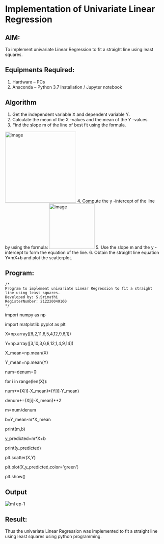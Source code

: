 # Implementation of Univariate Linear Regression
## AIM:
To implement univariate Linear Regression to fit a straight line using least squares.

## Equipments Required:
1. Hardware – PCs
2. Anaconda – Python 3.7 Installation / Jupyter notebook

## Algorithm
1. Get the independent variable X and dependent variable Y.
2. Calculate the mean of the X -values and the mean of the Y -values.
3. Find the slope m of the line of best fit using the formula. 
<img width="231" alt="image" src="https://user-images.githubusercontent.com/93026020/192078527-b3b5ee3e-992f-46c4-865b-3b7ce4ac54ad.png">
4. Compute the y -intercept of the line by using the formula:
<img width="148" alt="image" src="https://user-images.githubusercontent.com/93026020/192078545-79d70b90-7e9d-4b85-9f8b-9d7548a4c5a4.png">
5. Use the slope m and the y -intercept to form the equation of the line.
6. Obtain the straight line equation Y=mX+b and plot the scatterplot.

## Program:
```
/*
Program to implement univariate Linear Regression to fit a straight line using least squares.
Developed by: S.Srimathi
RegisterNumber: 212220040160 
*/
```
import numpy as np

import matplotlib.pyplot as plt 

X=np.array([8,2,11,6,5,4,12,9,6,1])

Y=np.array([3,10,3,6,8,12,1,4,9,14])

X_mean=np.mean(X)

Y_mean=np.mean(Y)

num=denum=0

for i in range(len(X)):

  num+=(X[i]-X_mean)*(Y[i]-Y_mean)

 denum+=(X[i]-X_mean)**2

m=num/denum

b=Y_mean-m*X_mean

print(m,b)

y_predicted=m*X+b

print(y_predicted)

plt.scatter(X,Y)

plt.plot(X,y_predicted,color='green')

plt.show()

## Output
![ml ep-1](https://user-images.githubusercontent.com/114581999/225351946-b6382da3-019b-44bf-b588-d19719149038.png)




## Result:
Thus the univariate Linear Regression was implemented to fit a straight line using least squares using python programming.
